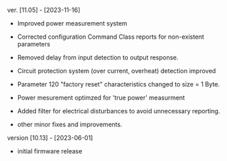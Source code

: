 ver. [11.05] - [2023-11-16]
- Improved power measurement system
- Corrected configuration Command Class reports for non-existent parameters
- Removed delay from input detection to output response.
- Circuit protection system (over current, overheat) detection improved 
- Parameter 120 "factory reset" characteristics changed to size = 1 Byte.
- Power mesurement optimzed for 'true power' measurment
- Added filter for electrical disturbances to avoid unnecessary reporting.

- other minor fixes and improvements.

version [10.13] - [2023-06-01]
- initial firmware release